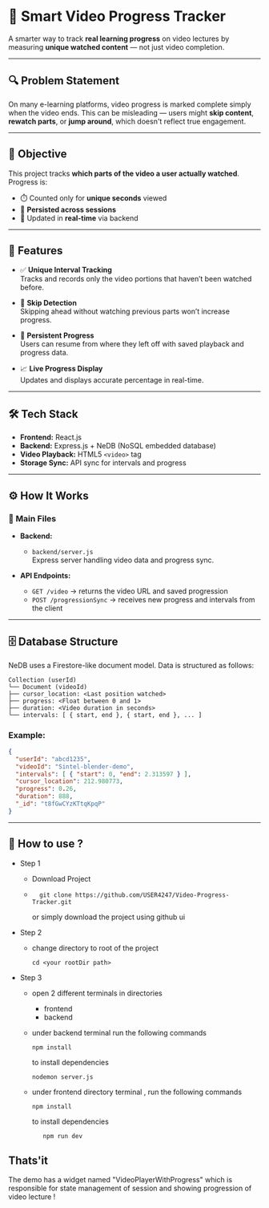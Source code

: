 # 🎥 Smart Video Progress Tracker

A smarter way to track **real learning progress** on video lectures by measuring **unique watched content** — not just video completion.

---

## 🔍 Problem Statement

On many e-learning platforms, video progress is marked complete simply when the video ends. This can be misleading — users might **skip content**, **rewatch parts**, or **jump around**, which doesn't reflect true engagement.

---

## 🎯 Objective

This project tracks **which parts of the video a user actually watched**. Progress is:

- ⏱️ Counted only for **unique seconds** viewed
- 💾 **Persisted across sessions**
- 🔁 Updated in **real-time** via backend

---

## 🌟 Features

- ✅ **Unique Interval Tracking**  
  Tracks and records only the video portions that haven’t been watched before.

- 🧠 **Skip Detection**  
  Skipping ahead without watching previous parts won’t increase progress.

- 🔁 **Persistent Progress**  
  Users can resume from where they left off with saved playback and progress data.

- 📈 **Live Progress Display**  
  Updates and displays accurate percentage in real-time.

---

## 🛠️ Tech Stack

- **Frontend:** React.js  
- **Backend:** Express.js + NeDB (NoSQL embedded database)  
- **Video Playback:** HTML5 `<video>` tag  
- **Storage Sync:** API sync for intervals and progress

---

## ⚙️ How It Works

### 🔩 Main Files

- **Backend:**  
  - `backend/server.js`  
    Express server handling video data and progress sync.

- **API Endpoints:**  
  - `GET /video` → returns the video URL and saved progression  
  - `POST /progressionSync` → receives new progress and intervals from the client

---

## 🗄️ Database Structure
NeDB uses a Firestore-like document model. Data is structured as follows:
```
Collection (userId)
└── Document (videoId)
├── cursor_location: <Last position watched>
├── progress: <Float between 0 and 1>
├── duration: <Video duration in seconds>
└── intervals: [ { start, end }, { start, end }, ... ]
```

### Example:

```json
{
  "userId": "abcd1235",
  "videoId": "Sintel-blender-demo",
  "intervals": [ { "start": 0, "end": 2.313597 } ],
  "cursor_location": 212.980773,
  "progress": 0.26,
  "duration": 888,
  "_id": "t8fGwCYzKTtqKpqP"
}
```

---

## 🔧 How to use ?
- Step 1
  - Download Project
  - ```
      git clone https://github.com/USER4247/Video-Progress-Tracker.git
    ```
    or
    simply download the project using github ui

- Step 2
  - change directory to root of the project
    ```
    cd <your rootDir path>
    ```
- Step 3
  - open 2 different terminals in directories
      - frontend
      - backend

  - under backend terminal run the following commands
    ```
    npm install
    ```
    to install dependencies
    ```
    nodemon server.js
    ```
        
  - under frontend directory terminal , run the following commands
      ```
    npm install
    ```
    to install dependencies
       ```
          npm run dev
       ```

## Thats'it 
The demo has a widget named "VideoPlayerWithProgress" which is responsible for state management of session and showing progression of video lecture !



